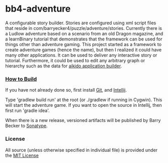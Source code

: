 # bb4-adventure

A configurable story builder. Stories are configured using xml script files that reside in 
com/barryecker4/puzzle/adventure/stories.
Currently there is a Ludlow adventure based on a scenario from an old Dragon magazine, 
and a learnBinary tutorial that demonstrates that the framework can be used for things other than adventure gaming. 
This project started as a framework to create adventure games (hence the name), but then I realized it could have many other applications. It can be used to deliver any interactive story or tutorial. Furthermore, it could be used to edit any arbitrary graph or hierarchy such as the data for [aikido application builder]().


### [How to Build](https://github.com/barrybecker4/bb4-common/wiki/Building-bb4-Projects)

If you have not already done so, first install [Git](http://git-scm.com/), and [Intellij](http://www.jetbrains.com/idea/).

Type 'gradlew build run' at the root (or ./gradlew if running in Cygwin). This will start the adventure game.
If you want to open the source in Intellij, then first run 'gradle idea'.

When there is a new release, versioned artifacts will be published by Barry Becker to [Sonatype](https://oss.sonatype.org).

### License
All source (unless otherwise specified in individual file) is provided under the [MIT License](http://www.opensource.org/licenses/MIT)







